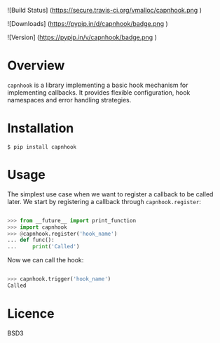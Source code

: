
![Build Status] (https://secure.travis-ci.org/vmalloc/capnhook.png )


![Downloads] (https://pypip.in/d/capnhook/badge.png )

![Version] (https://pypip.in/v/capnhook/badge.png )

# Overview

`capnhook` is a library implementing a basic hook mechanism for implementing callbacks. It provides flexible configuration, hook namespaces and error handling strategies.

# Installation

```
$ pip install capnhook
```

# Usage

The simplest use case when we want to register a callback to be called later. We start by registering a callback through `capnhook.register`:

```python

>>> from __future__ import print_function
>>> import capnhook
>>> @capnhook.register('hook_name')
... def func():
...     print('Called')

```

Now we can call the hook:

```python

>>> capnhook.trigger('hook_name')
Called

```


# Licence

BSD3

